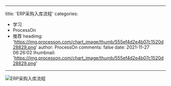 
---
title: 'ERP采购入库流程'
categories: 
 - 学习
 - ProcessOn
 - 推荐
headimg: 'https://img.processon.com/chart_image/thumb/555ef4d2e4b07c1520d28829.png'
author: ProcessOn
comments: false
date: 2021-11-27 06:26:02
thumbnail: 'https://img.processon.com/chart_image/thumb/555ef4d2e4b07c1520d28829.png'
---

<div>   
<img class="thumb" alt="ERP采购入库流程" src="https://img.processon.com/chart_image/thumb/555ef4d2e4b07c1520d28829.png" referrerpolicy="no-referrer">
<p></p>  
</div>
            